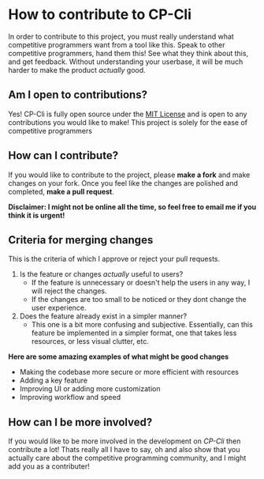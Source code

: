 # How to contribute to CP-Cli

In order to contribute to this project, you must really understand what competitive programmers want from a tool like this. Speak to other competitive programmers, hand them this! See what they think about this, and get feedback. Without understanding your userbase, it will be much harder to make the product *actually* good.

## Am I open to contributions?

Yes! CP-Cli is fully open source under the [MIT License](https://opensource.org/license/mit) and is open to any contributions you would like to make! This project is solely for the ease of competitive programmers

## How can I contribute?

If you would like to contribute to the project, please **make a fork** and make changes on your fork. Once you feel like the changes are polished and completed, **make a pull request**. 

**Disclaimer: I might not be online all the time, so feel free to email me if you think it is urgent!**

## Criteria for merging changes

This is the criteria of which I approve or reject your pull requests.

1. Is the feature or changes *actually* useful to users?
    - If the feature is unnecessary or doesn't help the users in any way, I will reject the changes.
    - If the changes are too small to be noticed or they dont change the user experience.
2. Does the feature already exist in a simpler manner?
    - This one is a bit more confusing and subjective. Essentially, can this feature be implemented in a simpler format, one that takes less resources, or less visual clutter, etc.

**Here are some amazing examples of what might be good changes**
- Making the codebase more secure or more efficient with resources
- Adding a key feature
- Improving UI or adding more customization
- Improving workflow and speed

## How can I be more involved?

If you would like to be more involved in the development on *CP-Cli* then contribute a lot! Thats really all I have to say, oh and also show that you actually care about the competitive programming community, and I might add you as a contributer!